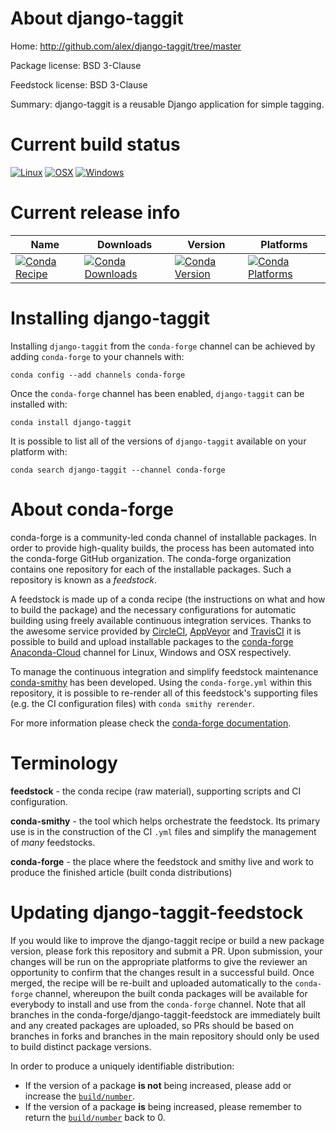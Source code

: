 About django-taggit
===================

Home: http://github.com/alex/django-taggit/tree/master

Package license: BSD 3-Clause

Feedstock license: BSD 3-Clause

Summary: django-taggit is a reusable Django application for simple tagging.



Current build status
====================

[![Linux](https://img.shields.io/circleci/project/github/conda-forge/django-taggit-feedstock/master.svg?label=Linux)](https://circleci.com/gh/conda-forge/django-taggit-feedstock)
[![OSX](https://img.shields.io/travis/conda-forge/django-taggit-feedstock/master.svg?label=macOS)](https://travis-ci.org/conda-forge/django-taggit-feedstock)
[![Windows](https://img.shields.io/appveyor/ci/conda-forge/django-taggit-feedstock/master.svg?label=Windows)](https://ci.appveyor.com/project/conda-forge/django-taggit-feedstock/branch/master)

Current release info
====================

| Name | Downloads | Version | Platforms |
| --- | --- | --- | --- |
| [![Conda Recipe](https://img.shields.io/badge/recipe-django--taggit-green.svg)](https://anaconda.org/conda-forge/django-taggit) | [![Conda Downloads](https://img.shields.io/conda/dn/conda-forge/django-taggit.svg)](https://anaconda.org/conda-forge/django-taggit) | [![Conda Version](https://img.shields.io/conda/vn/conda-forge/django-taggit.svg)](https://anaconda.org/conda-forge/django-taggit) | [![Conda Platforms](https://img.shields.io/conda/pn/conda-forge/django-taggit.svg)](https://anaconda.org/conda-forge/django-taggit) |

Installing django-taggit
========================

Installing `django-taggit` from the `conda-forge` channel can be achieved by adding `conda-forge` to your channels with:

```
conda config --add channels conda-forge
```

Once the `conda-forge` channel has been enabled, `django-taggit` can be installed with:

```
conda install django-taggit
```

It is possible to list all of the versions of `django-taggit` available on your platform with:

```
conda search django-taggit --channel conda-forge
```


About conda-forge
=================

conda-forge is a community-led conda channel of installable packages.
In order to provide high-quality builds, the process has been automated into the
conda-forge GitHub organization. The conda-forge organization contains one repository
for each of the installable packages. Such a repository is known as a *feedstock*.

A feedstock is made up of a conda recipe (the instructions on what and how to build
the package) and the necessary configurations for automatic building using freely
available continuous integration services. Thanks to the awesome service provided by
[CircleCI](https://circleci.com/), [AppVeyor](http://www.appveyor.com/)
and [TravisCI](https://travis-ci.org/) it is possible to build and upload installable
packages to the [conda-forge](https://anaconda.org/conda-forge)
[Anaconda-Cloud](http://docs.anaconda.org/) channel for Linux, Windows and OSX respectively.

To manage the continuous integration and simplify feedstock maintenance
[conda-smithy](http://github.com/conda-forge/conda-smithy) has been developed.
Using the ``conda-forge.yml`` within this repository, it is possible to re-render all of
this feedstock's supporting files (e.g. the CI configuration files) with ``conda smithy rerender``.

For more information please check the [conda-forge documentation](https://conda-forge.org/docs/).

Terminology
===========

**feedstock** - the conda recipe (raw material), supporting scripts and CI configuration.

**conda-smithy** - the tool which helps orchestrate the feedstock.
                   Its primary use is in the construction of the CI ``.yml`` files
                   and simplify the management of *many* feedstocks.

**conda-forge** - the place where the feedstock and smithy live and work to
                  produce the finished article (built conda distributions)


Updating django-taggit-feedstock
================================

If you would like to improve the django-taggit recipe or build a new
package version, please fork this repository and submit a PR. Upon submission,
your changes will be run on the appropriate platforms to give the reviewer an
opportunity to confirm that the changes result in a successful build. Once
merged, the recipe will be re-built and uploaded automatically to the
`conda-forge` channel, whereupon the built conda packages will be available for
everybody to install and use from the `conda-forge` channel.
Note that all branches in the conda-forge/django-taggit-feedstock are
immediately built and any created packages are uploaded, so PRs should be based
on branches in forks and branches in the main repository should only be used to
build distinct package versions.

In order to produce a uniquely identifiable distribution:
 * If the version of a package **is not** being increased, please add or increase
   the [``build/number``](http://conda.pydata.org/docs/building/meta-yaml.html#build-number-and-string).
 * If the version of a package **is** being increased, please remember to return
   the [``build/number``](http://conda.pydata.org/docs/building/meta-yaml.html#build-number-and-string)
   back to 0.